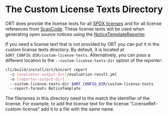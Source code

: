 # The Custom License Texts Directory

ORT does provide the license texts for all [SPDX licenses](https://spdx.org/licenses/) and for all license references
from [ScanCode](https://github.com/nexB/scancode-toolkit/tree/develop/src/licensedcode/data/licenses). These license
texts will be used when generating open source notices using the [NoticeTemplateReporter](reporters/notice-templates.md).

If you need a license text that is not provided by ORT you can put it in the custom license texts directory. By default,
it is located at `$ORT_CONFIG_DIR/custom-license-texts`. Alternatively, you can pass a different location to the
`--custom-license-texts-dir` option of the _reporter_:

```bash
cli/build/install/ort/bin/ort report
  -i [evaluator-output-dir]/evaluation-result.yml
  -o [reporter-output-dir]
  --custom-license-texts-dir $ORT_CONFIG_DIR/custom-license-texts
  --report-formats NoticeTemplate
```

The filenames in this directory need to the match the identifier of the license. For example, to add the license text
for the license "LicenseRef-custom-license" add it to a file with the same name.
